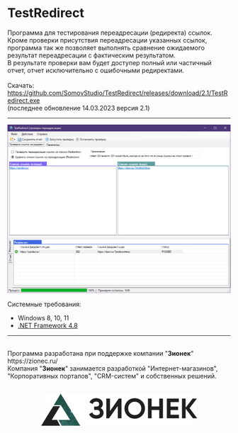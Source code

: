 # TestRedirect
Программа для тестирования переадресации (редиректа) ссылок.
<br>
Кроме проверки присутствия переадресации указанных ссылок, программа так же позволяет выполнять сравнение ожидаемого результат переадресации с фактическим результатом.
<br>
В результате проверки вам будет доступер полный или частичный отчет, отчет исключительно с ошибочными редиректами.
<br>
<br>
Скачать: https://github.com/SomovStudio/TestRedirect/releases/download/2.1/TestRedirect.exe
<br>
(последнее обновление 14.03.2023 версия 2.1)
<hr>

<p align="center">
  <img src="https://github.com/SomovStudio/TestRedirect/blob/main/TestRedirect.v2/TestRedirect/img/screenshot.png">
</p>

Системные требования: 
<br>
<ul>
	<li>Windows 8, 10, 11</li>
	<li><a href="https://dotnet.microsoft.com/download/dotnet-framework" target="_blank">.NET Framework 4.8</a></li>
</ul>

<hr>
<br>Программа разработана при поддержке компании "<b>Зионек</b>" https://zionec.ru/
<br>Компания "<b>Зионек</b>" занимается разработкой "Интернет-магазинов", "Корпоративных порталов", "CRM-систем" и собственных решений.
<br><br>
<p align="center">
  <img src="https://github.com/SomovStudio/Hat/blob/main/Img/partners/companyzionec.png">
</p>
